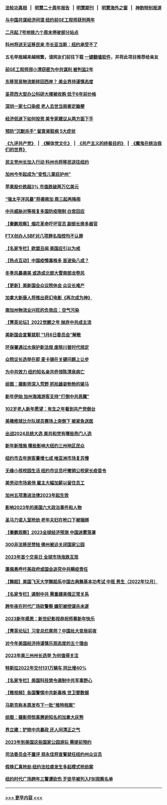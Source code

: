 #### [法轮功真相](https://github.com/gfw-breaker/truth/blob/master/README.md?t=0) &nbsp;&nbsp;|&nbsp;&nbsp; [明慧二十周年报告](https://github.com/gfw-breaker/mh-reports/blob/master/README.md?t=0) &nbsp;&nbsp;|&nbsp;&nbsp;[明慧期刊](https://github.com/gfw-breaker/mh-qikan) &nbsp;&nbsp;|&nbsp;&nbsp; [明慧海外之窗](https://github.com/gfw-breaker/mh-news/blob/master/README.md?t=0) &nbsp;&nbsp;|&nbsp;&nbsp; [神韵特别报道](https://github.com/gfw-breaker/mh-news/blob/master/shenyun.md?t=0)
#### [与中国共谋经济间谍 纽约前GE工程师获刑两年](../pages/nsc412/n13899012.md?t=01041543) 
#### [二月起 7号地铁六个周末停驶部分站点](../pages/nsc412/n13898977.md?t=01041543) 
#### [科州将送无证移民来 市长亚当斯：纽约承受不了](../pages/nsc412/n13899041.md?t=01041543) 
#### 五毛举报越来越频繁，请网友们前往下载 [一键翻墙软件](https://github.com/gfw-breaker/ssr-accounts)，并将此项目推荐给亲友
#### [前GE工程师郑小清窃密为中共谋利 被判监2年](../pages/nsc412/n13898934.md?t=01041543) 
#### [东移贸易物流能转回西岸？ 美业界持谨慎态度](../pages/nsc412/n13898921.md?t=01041543) 
#### [圣荷西大型办公科研大楼被收购 低于6年前价格](../pages/nsc412/n13898962.md?t=01041543) 
#### [深圳一家七口染疫 老人去世当局鉴定脑梗](../pages/nsc412/n13898950.md?t=01041543) 
#### [经济低迷下如何投资 美专家建议从两方面下手](../pages/nsc412/n13898943.md?t=01041543) 
#### [预防“沉默杀手” 留意肾脏病 5大症状](../pages/nsc412/n13898889.md?t=01041543) 
#### [《九评共产党》](https://github.com/begood0513/9ping.md/blob/master/README.md) &nbsp;|&nbsp; [《解体党文化》](../../../../jtdwh.md/blob/master/README.md)  &nbsp;|&nbsp; [《共产主义的终极目的》](../../../../gczydzjmd.md/blob/master/README.md) &nbsp;|&nbsp; [《魔鬼在统治我们的世界》](../../../../mgztzwmdsj.md/blob/master/README.md) 
#### [民主党州长加入行动 科州也将移民送往纽约](../pages/nsc412/n13898828.md?t=01041543) 
#### [加州今年起成为“变性儿童庇护州”](../pages/nsc412/n13898879.md?t=01041543) 
#### [苹果股价跌超3% 市值跌破两万亿美元](../pages/nsc412/n13898837.md?t=01041543) 
#### [“强太平洋风暴”将袭南加 周三起再降雨](../pages/nsc412/n13898869.md?t=01041543) 
#### [中共威胁对等报复多国防疫限制 白宫回应](../pages/nsc412/n13898778.md?t=01041543) 
#### [【秦鹏观察】烟花革命吓坏官员 副部长换多器官](../pages/nsc412/n13898802.md?t=01041543) 
#### [FTX创办人SBF对八项罪名指控均不认罪](../pages/nsc412/n13898829.md?t=01041543) 
#### [【名家专栏】欧盟丑闻 美国应引以为戒](../pages/nsc412/n13897992.md?t=01041543) 
#### [【热点互动】中国疫情毒株多 首波染八成？](../pages/nsc412/n13898746.md?t=01041543) 
#### [冬季风暴袭美 或造成北部大雪南部龙卷风](../pages/nsc412/n13898719.md?t=01041543) 
#### [【更新】美新国会众议院休会 众议长难产](../pages/nsc412/n13898665.md?t=01041543) 
#### [加拿大新唐人将推出奇幻电影《再次成为神》](../pages/nsc412/n13898066.md?t=01041543) 
#### [南加州物流业兴旺的负效应：空气污染](../pages/nsc412/n13897542.md?t=01041543) 
#### [【菁英论坛】2022觉醒之年 抛弃中共成主流](../pages/nsc412/n13898734.md?t=01041543) 
#### [美新国会宣誓就职 “1月6日委员会”解散](../pages/nsc412/n13898688.md?t=01041543) 
#### [环保署通过水保护新法规 废除川普时代规定](../pages/nsc412/n13898683.md?t=01041543) 
#### [众院议长选举在即 麦卡锡在关键问题上让步](../pages/nsc412/n13898070.md?t=01041543) 
#### [为中共效力 纽约知名亲共侨领陈清泉病亡](../pages/nsc412/n13898317.md?t=01041543) 
#### [组图：摄影师深入荒野 抓拍雄姿勃勃的骏马](../pages/nsc412/n13898358.md?t=01041543) 
#### [新年伊始 加州海滩游客支持“打倒中共恶魔”](../pages/nsc412/n13898272.md?t=01041543) 
#### [102岁老人新年愿望：有生之年看到共产党倒台](../pages/nsc412/n13898321.md?t=01041543) 
#### [美橄榄球比尔队球员赛场上突倒下 被紧急送医](../pages/nsc412/n13898154.md?t=01041543) 
#### [出战2024总统大选 美共和党有哪些热门人选](../pages/nsc412/n13898215.md?t=01041543) 
#### [新年新措施 哪些影响大纽约三州地区民众](../pages/nsc412/n13898300.md?t=01041543) 
#### [纽约市去年旅客量增七成 唯亚洲市场复苏慢](../pages/nsc412/n13898296.md?t=01041543) 
#### [无缘小孩校园生活 纽约市议员吁撤销公校家长疫苗令](../pages/nsc412/n13898326.md?t=01041543) 
#### [美劳动市场紧俏 雇主大幅加薪以留住员工](../pages/nsc412/n13898166.md?t=01041543) 
#### [加州五项激进法律2023年起生效](../pages/nsc412/n13898223.md?t=01041543) 
#### [影响2023年的美国六大政治事件和人物](../pages/nsc412/n13898118.md?t=01041543) 
#### [圣马力诺入室抢劫 老年夫妇在枪口下被捆绑](../pages/nsc412/n13898172.md?t=01041543) 
#### [【秦鹏观察】2023全球经济预测 中国迷雾笼罩](../pages/nsc412/n13898147.md?t=01041543) 
#### [300非法移民登陆 佛州被迫关闭国家公园](../pages/nsc412/n13898156.md?t=01041543) 
#### [2023年首个交易日 全球市场涨跌互现](../pages/nsc412/n13898161.md?t=01041543) 
#### [蓬佩奥呼吁美政府或国会追究中共瞒疫责任](../pages/nsc412/n13898149.md?t=01041543) 
#### [【舞蹈】美国飞天大学舞蹈系中国古典舞基本功考试 中班 男生（2022年12月）](../pages/nsc412/n13898142.md?t=01041543) 
#### [【名家专栏】遏制中共 需重建美俄正常关系](../pages/nsc412/n13897979.md?t=01041543) 
#### [跨年夜在时代广场砍警察 嫌犯被控谋杀未遂](../pages/nsc412/n13898111.md?t=01041543) 
#### [2023新年感恩：新世纪影视恭祝师尊新年快乐](../pages/nsc412/n13898145.md?t=01041543) 
#### [【菁英论坛】习变总烂尾师？中国处大变局前夜](../pages/nsc412/n13898133.md?t=01041543) 
#### [对今年美国经济持谨慎乐观态度的五个理由](../pages/nsc412/n13898130.md?t=01041543) 
#### [2023年美三州州长选举 为何值得关注](../pages/nsc412/n13898041.md?t=01041543) 
#### [特斯拉2022年交付131万辆车 同比增40%](../pages/nsc412/n13898085.md?t=01041543) 
#### [【名家专栏】美国科技禁令遏制中共军事野心](../pages/nsc412/n13896442.md?t=01041543) 
#### [【微视频】各国警惕中共新毒株 世卫要数据](../pages/nsc412/n13897332.md?t=01041543) 
#### [马斯克称本周发布下一批“推特档案”](../pages/nsc412/n13897844.md?t=01041543) 
#### [组图：摄影师惊喜邂逅知名的加拿大灰熊](../pages/nsc412/n13897738.md?t=01041543) 
#### [界立建：铲除中共暴政 还人间清正之气](../pages/nsc412/n13897716.md?t=01041543) 
#### [2023年到美国这些国家公园游玩 需提前预约](../pages/nsc412/n13897806.md?t=01041543) 
#### [司法委员会不置评 郑永佳将宣誓就任纽约州众议员](../pages/nsc412/n13897513.md?t=01041543) 
#### [假换汇真抢劫 纽约法拉盛发生多起模式抢劫案](../pages/nsc412/n13897490.md?t=01041543) 
#### [纽约时代广场跨年三警遭砍伤 歹徒早被列入FBI观察名单](../pages/nsc412/n13897494.md?t=01041543) 

----
#### [ >>> 更早内容 <<< ](../indexes/nsc412-earlier.md)
